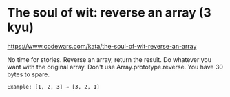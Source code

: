# The soul of wit: reverse an array (3 kyu)

https://www.codewars.com/kata/the-soul-of-wit-reverse-an-array

No time for stories. Reverse an array, return the result. Do whatever you want with the original array. Don't use Array.prototype.reverse. You have 30 bytes to spare.

```
Example: [1, 2, 3] → [3, 2, 1]
```
